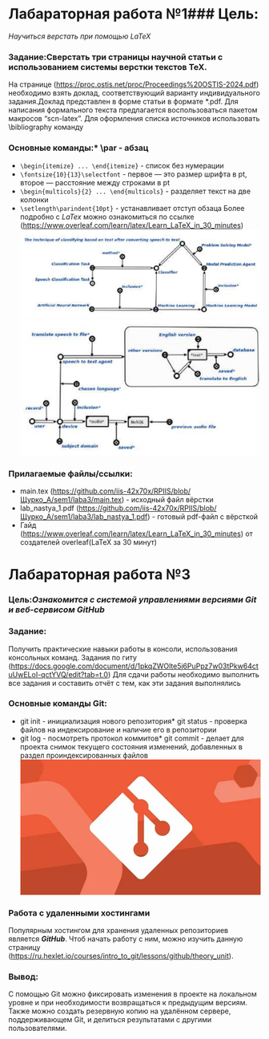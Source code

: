 # Лабараторная работа №1### Цель:
*Научиться верстать при помощью LaTeX*
### Задание:Сверстать три страницы научной статьи с использованием системы верстки текстов TeX.
На странице (https://proc.ostis.net/proc/Proceedings%20OSTIS-2024.pdf) необходимо взять доклад, соответствующий варианту индивидуального задания.Доклад представлен в форме статьи в формате *.pdf.
Для написания формального текста предлагается воспользоваться пакетом макросов “scn-latex”. Для оформления списка источников использовать \bibliography команду

### Основные команды:* \par - абзац
* `\begin{itemize} ... \end{itemize}` - список без нумерации
*  `\fontsize{10}{13}\selectfont` - первое — это размер шрифта в pt, второе — расстояние между строками в pt
* `\begin{multicols}{2} ... \end{multicols}` - разделяет текст на две колонки
*  `\setlength\parindent{10pt}` - устанавливает отступ обзаца
  Более подробно с _LaTex_ можно ознакомиться по ссылке (https://www.overleaf.com/learn/latex/Learn_LaTeX_in_30_minutes)
  ![](ss1.png)
  ![](ss2.png)
### Прилагаемые файлы/ссылки:
* main.tex (https://github.com/iis-42x70x/RPIIS/blob/Щурко_А/sem1/laba3/main.tex) - исходный файл вёрстки
* lab_nastya_1.pdf (https://github.com/iis-42x70x/RPIIS/blob/Щурко_А/sem1/laba3/lab_nastya_1.pdf) - готовый pdf-файл с вёрсткой
* Гайд (https://www.overleaf.com/learn/latex/Learn_LaTeX_in_30_minutes) от создателей overleaf(LaTeX за 30 минут)
# Лабараторная работа №3
### Цель:*Ознакомится с системой управлениями версиями Git и веб-сервисом GitHub*
### Задание:
Получить практические навыки работы в консоли, использования консольных команд.
Задания по гиту (https://docs.google.com/document/d/1pkqZWOlte5j6PuPpz7w03tPkw64ctuUwELoI-qctYVQ/edit?tab=t.0)
Для сдачи работы необходимо выполнить все задания и составить отчёт с тем, как эти задания выполнялись
### Основные команды Git:
* git init - инициализация нового репозитория* git status - проверка файлов на индексирование и наличие его в репозитории
* git log - посмотреть протокол коммитов* git commit - делает для проекта снимок текущего состояния изменений, добавленных в раздел проиндексированных файлов
![](i.webp)
### Работа с удаленными хостингами
Популярным хостингом для хранения удаленных репозиториев является *__GitHub__*.
Чтоб начать работу с ним, можно изучить данную страницу (https://ru.hexlet.io/courses/intro_to_git/lessons/github/theory_unit).
### Вывод:
С помощью Git можно фиксировать изменения в проекте на локальном уровне и при необходимости возвращаться к предыдущим версиям. Также можно создать резервную копию на удалённом сервере, поддерживающем Git, и делиться результатами с другими пользователями.

